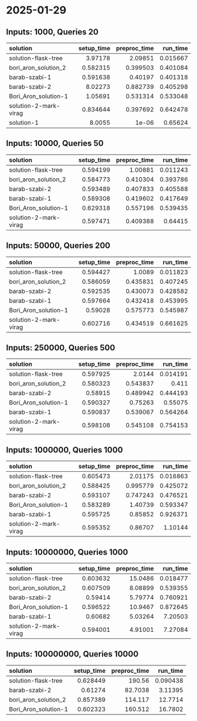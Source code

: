 # 2025-01-29

## Inputs: 1000, Queries 20

| solution              |   setup_time |   preproc_time |   run_time |
|:----------------------|-------------:|---------------:|-----------:|
| solution-flask-tree   |     3.97178  |       2.09851  |   0.015667 |
| bori_aron_solution_2  |     0.582315 |       0.399503 |   0.401084 |
| barab-szabi-1         |     0.591638 |       0.40197  |   0.401318 |
| barab-szabi-2         |     8.02273  |       0.882739 |   0.405298 |
| Bori_Aron_solution-1  |     1.05691  |       0.531314 |   0.533048 |
| solution-2-mark-virag |     0.834644 |       0.397692 |   0.642478 |
| solution-1            |     8.0055   |       1e-06    |   0.65624  |

## Inputs: 10000, Queries 50

| solution              |   setup_time |   preproc_time |   run_time |
|:----------------------|-------------:|---------------:|-----------:|
| solution-flask-tree   |     0.594199 |       1.00881  |   0.011243 |
| bori_aron_solution_2  |     0.584773 |       0.410304 |   0.393786 |
| barab-szabi-2         |     0.593489 |       0.407833 |   0.405588 |
| barab-szabi-1         |     0.589308 |       0.419602 |   0.417649 |
| Bori_Aron_solution-1  |     0.629318 |       0.557196 |   0.539435 |
| solution-2-mark-virag |     0.597471 |       0.409388 |   0.64415  |

## Inputs: 50000, Queries 200

| solution              |   setup_time |   preproc_time |   run_time |
|:----------------------|-------------:|---------------:|-----------:|
| solution-flask-tree   |     0.594427 |       1.0089   |   0.011823 |
| bori_aron_solution_2  |     0.586059 |       0.435831 |   0.407245 |
| barab-szabi-2         |     0.592535 |       0.430073 |   0.428582 |
| barab-szabi-1         |     0.597664 |       0.432418 |   0.453995 |
| Bori_Aron_solution-1  |     0.59028  |       0.575773 |   0.545987 |
| solution-2-mark-virag |     0.602716 |       0.434519 |   0.661625 |

## Inputs: 250000, Queries 500

| solution              |   setup_time |   preproc_time |   run_time |
|:----------------------|-------------:|---------------:|-----------:|
| solution-flask-tree   |     0.597925 |       2.0144   |   0.014191 |
| bori_aron_solution_2  |     0.580323 |       0.543837 |   0.411    |
| barab-szabi-2         |     0.58915  |       0.489942 |   0.444193 |
| Bori_Aron_solution-1  |     0.590327 |       0.75263  |   0.55075  |
| barab-szabi-1         |     0.590837 |       0.539067 |   0.564264 |
| solution-2-mark-virag |     0.598108 |       0.545108 |   0.754153 |

## Inputs: 1000000, Queries 1000

| solution              |   setup_time |   preproc_time |   run_time |
|:----------------------|-------------:|---------------:|-----------:|
| solution-flask-tree   |     0.605473 |       2.01175  |   0.016863 |
| bori_aron_solution_2  |     0.588425 |       0.995779 |   0.425072 |
| barab-szabi-2         |     0.593107 |       0.747243 |   0.476521 |
| Bori_Aron_solution-1  |     0.583289 |       1.40739  |   0.593347 |
| barab-szabi-1         |     0.595725 |       0.85852  |   0.926371 |
| solution-2-mark-virag |     0.595352 |       0.86707  |   1.10144  |

## Inputs: 10000000, Queries 1000

| solution              |   setup_time |   preproc_time |   run_time |
|:----------------------|-------------:|---------------:|-----------:|
| solution-flask-tree   |     0.603632 |       15.0486  |   0.018477 |
| bori_aron_solution_2  |     0.607509 |        8.08899 |   0.539355 |
| barab-szabi-2         |     0.59414  |        5.79774 |   0.760921 |
| Bori_Aron_solution-1  |     0.596522 |       10.9467  |   0.872645 |
| barab-szabi-1         |     0.60682  |        5.03264 |   7.20503  |
| solution-2-mark-virag |     0.594001 |        4.91001 |   7.27084  |

## Inputs: 100000000, Queries 10000

| solution             |   setup_time |   preproc_time |   run_time |
|:---------------------|-------------:|---------------:|-----------:|
| solution-flask-tree  |     0.628449 |       190.56   |   0.090438 |
| barab-szabi-2        |     0.61274  |        82.7038 |   3.11395  |
| bori_aron_solution_2 |     0.857389 |       114.117  |  12.7714   |
| Bori_Aron_solution-1 |     0.602323 |       160.512  |  16.7802   |